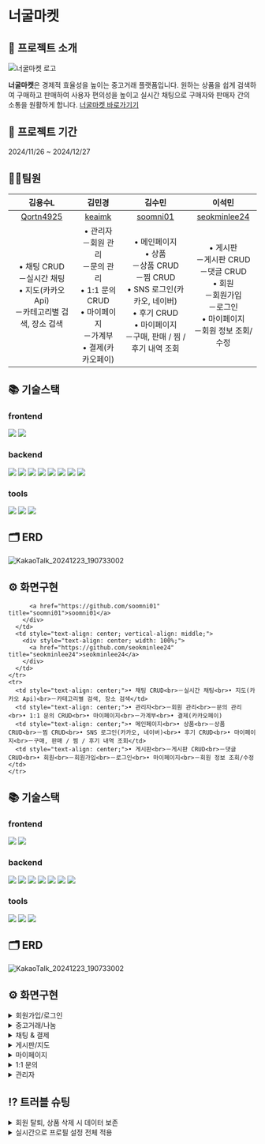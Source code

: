  # 너굴마켓

 ## 🦝 프로젝트 소개 
 ![너굴마켓 로고](https://github.com/user-attachments/assets/dc5c6bb7-5a15-4538-ad7e-bed0cfd09ee8)

 **너굴마켓**은 경제적 효율성을 높이는 중고거래 플랫폼입니다.
 원하는 상품을 쉽게 검색하여 구매하고 판매하여 사용자 편의성을 높이고 실시간 채팅으로 구매자와 판매자 간의 소통을 원활하게 합니다. 
 [너굴마켓 바로가기기](http://13.124.228.250:8080/ "너굴마켓 바로가기")
 
 ## 📆 프로젝트 기간
 2024/11/26 ~ 2024/12/27

 ## 🧑‍💻팀원
<table style="width: 100%; border-collapse: collapse;">
  <thead>
    <tr>
      <th style="text-align: center;">김용수L</th>
      <th style="text-align: center;">김민경</th>
      <th style="text-align: center;">김수민</th>
      <th style="text-align: center;">이석민</th>
    </tr>
  </thead>
  <tbody>
    <tr>
      <td style="text-align: center; vertical-align: middle;">
        <div style="text-align: center; width: 100%;">
          <a href="https://github.com/Qortn4925" title="Qortn4925">Qortn4925</a>
        </div>
      </td>
      <td style="text-align: center; vertical-align: middle;">
        <div style="text-align: center; width: 100%;">
          <a href="https://github.com/keaimk" title="keaimk">keaimk</a>
        </div>
      </td>
      <td style="text-align: center; vertical-align: middle;">
        <div style="text-align: center; width: 100%;">
          <a href="https://github.com/soomni01" title="soomni01">soomni01</a>
        </div>
      </td>
      <td style="text-align: center; vertical-align: middle;">
        <div style="text-align: center; width: 100%;">
          <a href="https://github.com/seokminlee24" title="seokminlee24">seokminlee24</a>
        </div>
      </td>
    </tr>
    <tr>
      <td style="text-align: center;">• 채팅 CRUD<br>－실시간 채팅<br>• 지도(카카오 Api)<br>－카테고리별 검색, 장소 검색</td>
      <td style="text-align: center;">• 관리자<br>－회원 관리<br>－문의 관리<br>• 1:1 문의 CRUD<br>• 마이페이지<br>－가계부<br>• 결제(카카오페이)
      <td style="text-align: center;">• 메인페이지<br>• 상품<br>－상품 CRUD<br>－찜 CRUD<br>• SNS 로그인(카카오, 네이버)<br>• 후기 CRUD<br>• 마이페이지<br>－구매, 판매 / 찜 / 후기 내역 조회</td>
      <td style="text-align: center;">• 게시판<br>－게시판 CRUD<br>－댓글 CRUD<br>• 회원<br>－회원가입<br>－로그인<br>• 마이페이지<br>－회원 정보 조회/수정</td>
    </tr>
  </tbody>
</table>


 
 ## 📚 기술스택
 ### frontend
 <img src="https://img.shields.io/badge/react-61DAFB?style=for-the-badge&logo=react&logoColor=black"> <img src="https://img.shields.io/badge/chakra--ui-319795?style=for-the-badge&logo=chakra-ui&logoColor=white">
 
 ### backend
<img src="https://img.shields.io/badge/java-007396?style=for-the-badge&logo=java&logoColor=white"> <img src="https://img.shields.io/badge/mariaDB-003545?style=for-the-badge&logo=mariaDB&logoColor=white"> <img src="https://img.shields.io/badge/springboot-6DB33F?style=for-the-badge&logo=springboot&logoColor=white"> <img src="https://img.shields.io/badge/Spring Security-6DB33F?style=for-the-badge&logo=Spring Security&logoColor=white"> <img src="https://img.shields.io/badge/amazonaws-232F3E?style=for-the-badge&logo=amazonaws&logoColor=white"> <img src="https://img.shields.io/badge/Amazon%20EC2-FF9900?style=for-the-badge&logo=amazon-ec2&logoColor=white"> <img src="https://img.shields.io/badge/Amazon%20S3-569A31?style=for-the-badge&logo=amazon-s3&logoColor=white"> <img src="https://img.shields.io/badge/socket.io-010101?style=for-the-badge&logo=socket.io&logoColor=white">
 
 ### tools
<img src="https://img.shields.io/badge/github-181717?style=for-the-badge&logo=github&logoColor=white"> <img src="https://img.shields.io/badge/git-F05032?style=for-the-badge&logo=git&logoColor=white"> <img src="https://img.shields.io/badge/IntelliJ%20IDEA-000000?style=for-the-badge&logo=intellij-idea&logoColor=white">
 
 ## 🗂️ ERD
 ![KakaoTalk_20241223_190733002](https://github.com/user-attachments/assets/7f5009e2-87ba-49e0-b55d-96165de058c5)
 
 ## ⚙ 화면구현  <div style="text-align: center; width: 100%;">
          <a href="https://github.com/soomni01" title="soomni01">soomni01</a>
        </div>
      </td>
      <td style="text-align: center; vertical-align: middle;">
        <div style="text-align: center; width: 100%;">
          <a href="https://github.com/seokminlee24" title="seokminlee24">seokminlee24</a>
        </div>
      </td>
    </tr>
    <tr>
      <td style="text-align: center;">• 채팅 CRUD<br>－실시간 채팅<br>• 지도(카카오 Api)<br>－카테고리별 검색, 장소 검색</td>
      <td style="text-align: center;">• 관리자<br>－회원 관리<br>－문의 관리<br>• 1:1 문의 CRUD<br>• 마이페이지<br>－가계부<br>• 결제(카카오페이)
      <td style="text-align: center;">• 메인페이지<br>• 상품<br>－상품 CRUD<br>－찜 CRUD<br>• SNS 로그인(카카오, 네이버)<br>• 후기 CRUD<br>• 마이페이지<br>－구매, 판매 / 찜 / 후기 내역 조회</td>
      <td style="text-align: center;">• 게시판<br>－게시판 CRUD<br>－댓글 CRUD<br>• 회원<br>－회원가입<br>－로그인<br>• 마이페이지<br>－회원 정보 조회/수정</td>
    </tr>
  </tbody>
</table>


 
 ## 📚 기술스택
 ### frontend
 <img src="https://img.shields.io/badge/react-61DAFB?style=for-the-badge&logo=react&logoColor=black"> <img src="https://img.shields.io/badge/chakra--ui-319795?style=for-the-badge&logo=chakra-ui&logoColor=white">
 
 ### backend
<img src="https://img.shields.io/badge/java-007396?style=for-the-badge&logo=java&logoColor=white"> <img src="https://img.shields.io/badge/mariaDB-003545?style=for-the-badge&logo=mariaDB&logoColor=white"> <img src="https://img.shields.io/badge/springboot-6DB33F?style=for-the-badge&logo=springboot&logoColor=white"> <img src="https://img.shields.io/badge/amazonaws-232F3E?style=for-the-badge&logo=amazonaws&logoColor=white"> <img src="https://img.shields.io/badge/Amazon%20EC2-FF9900?style=for-the-badge&logo=amazon-ec2&logoColor=white"> <img src="https://img.shields.io/badge/Amazon%20S3-569A31?style=for-the-badge&logo=amazon-s3&logoColor=white"> <img src="https://img.shields.io/badge/STOMP-000000?style=for-the-badge&logo=socket.io&logoColor=white">

 ### tools
<img src="https://img.shields.io/badge/github-181717?style=for-the-badge&logo=github&logoColor=white"> <img src="https://img.shields.io/badge/git-F05032?style=for-the-badge&logo=git&logoColor=white"> <img src="https://img.shields.io/badge/IntelliJ%20IDEA-000000?style=for-the-badge&logo=intellij-idea&logoColor=white">
 
 ## 🗂️ ERD
 ![KakaoTalk_20241223_190733002](https://github.com/user-attachments/assets/7f5009e2-87ba-49e0-b55d-96165de058c5)
 
 ## ⚙ 화면구현
<details><summary>회원가입/로그인</summary> 
 
 ![회원가입](https://github.com/user-attachments/assets/91e00145-defb-4214-8734-14751948f6e9)

 ![로그인](https://github.com/user-attachments/assets/cf3b6a01-5473-43b9-81c5-6086a2104320)

 ##### 소셜 로그인 성공 시 추가 정보 작성 페이지로 이동
 ![소셜 로그인](https://github.com/user-attachments/assets/2da38baf-3b5c-452c-85df-ce4c6ab7ec8f)
</details>
<details><summary>중고거래/나눔</summary>
 
#### 상품 목록
![상품 목록](https://github.com/user-attachments/assets/a3e2fd74-8490-47d2-95b3-17697f61a6d5)
![상품 목록 나눔](https://github.com/user-attachments/assets/129a070a-5644-48f8-9774-fb4c831074fc)

#### 상품 상세 페이지
![상품 상세](https://github.com/user-attachments/assets/2c5e9547-b695-461c-878f-e47576276aec)

#### 상품 등록
![상품 등록](https://github.com/user-attachments/assets/bd71f704-5fb5-4a06-b2e8-27e55a073059)

![상품 등록2](https://github.com/user-attachments/assets/71061bca-754f-4766-b219-d66db095dd5a)
</details>
<details><summary>채팅 & 결제</summary>

 ##### 상세 페이지에서 채팅하기를 통해 판매자와 채팅
![채팅1](https://github.com/user-attachments/assets/aed500fa-afa4-4437-afaf-15398b7ba36a)

##### 구매자가 결제하기 버튼을 통해 카카오페이로 결제 (판매자가 거래완료 버튼을 통해 거래 확정 가능)
![채팅2](https://github.com/user-attachments/assets/5f19ac8f-e548-4267-857b-422fe3b030e6)

##### 결제완료 후 판매자는 거래완료 표시로 변경되며 구매자는 후기 작성 버튼을 통해 후기 작성 가능
![채팅3](https://github.com/user-attachments/assets/ebb8f19e-3ff0-4290-b574-57b7ee85e1f5)

![채팅4](https://github.com/user-attachments/assets/b03d6416-8879-40b5-8a00-ff0476dfe4f8)

##### 상품 정보 보기 버튼을 통해 해당 상품의 정보를 한눈에 확인
![채팅5](https://github.com/user-attachments/assets/3f516637-0fc9-4704-ac48-0ebef1b8a7e5)

</details>
<details><summary>게시판/지도</summary>

#### 게시판
![게시판 목록](https://github.com/user-attachments/assets/8023793b-1c65-4d57-9313-6f76e2676d5a)

![게시판 상세](https://github.com/user-attachments/assets/c78c5fd8-83a3-47ad-bcc2-96a6edeb3782)

![게시판 작성](https://github.com/user-attachments/assets/91844281-d333-4049-9929-ad6779d894e8)

#### 지도(장소 검색, 주변 카테고리 검색)
![지도](https://github.com/user-attachments/assets/58e9f58d-6d70-4c0b-a89b-4d3d1bbfeffa)

![지도2](https://github.com/user-attachments/assets/9e77a05d-369d-4d76-bb4b-a130478a1db5)

</details>

<details><summary>마이페이지</summary>

##### 내 정보
 ![마이페이지1](https://github.com/user-attachments/assets/35ab04e8-341a-458e-ada1-ef817547295d)

 ##### 내가 쓴 글
![마이페이지2](https://github.com/user-attachments/assets/2f7660a0-87a4-4359-852e-d7a366b81f7b)

##### 관심 목록
![마이페이지3](https://github.com/user-attachments/assets/f6a39181-c780-445a-bcf9-ec4e7ba8a8e2)

##### 판매 상품
![마이페이지4](https://github.com/user-attachments/assets/4f5dbbba-69e3-485e-8d14-b56d067e43b4)

##### 구매 상품
![마이페이지5](https://github.com/user-attachments/assets/90c2ba61-de7b-417c-932d-969c098b2d0b)

##### 구매 상품(후기 작성 버튼을 통해 후기 작성)
![마이페이지52](https://github.com/user-attachments/assets/356505d9-6019-45e0-968b-5e722af92cf4)

##### 가계부
![마이페이지6](https://github.com/user-attachments/assets/e9b940ad-3ca2-46b9-8de9-a19ab67b963a)

##### 후기
![마이페이지7](https://github.com/user-attachments/assets/d4dc72c4-0d07-4d69-881b-ba83562ff264)

</details>

<details><summary>1:1 문의</summary>

 ##### 문의 작성
![문의](https://github.com/user-attachments/assets/5617e9cf-f85d-4761-8ece-90446a4aeea1)

 ##### 문의 상세 페이지(관리자만 답변 가능)
![문의33](https://github.com/user-attachments/assets/084562bb-9503-4ccc-b9af-4f86990a8c8d)

 ##### 내 문의 내역 확인(답변 대기, 답변 완료 상태로 확인)
![문의4](https://github.com/user-attachments/assets/02573313-cc8a-42e7-b096-51edfb178dce)

</details>

<details><summary>관리자</summary>
 
 ##### 회원 관리
![관리자](https://github.com/user-attachments/assets/6b5dca47-21c0-435e-a99e-c08aaf24085c)

 ##### 특정 회원의 판매, 구매 상품 확인(관리자가 상품 삭제 가능)
![관리자2](https://github.com/user-attachments/assets/22bd7b24-543d-44fb-abd7-dcc0f5362a45)

 ##### 문의
![관리자3](https://github.com/user-attachments/assets/590e43bf-00ce-4e87-8f4f-6fa6652621d7)

 ##### 관리자 문의 작성 페이지
![문의2](https://github.com/user-attachments/assets/f12171a3-f751-461e-8f38-c8fac5baa957)

</details>

 
 ## ⁉ 트러블 슈팅
<details><summary>회원 탈퇴, 상품 삭제 시 데이터 보존</summary>
1. 문제 식별<br>
회원이 탈퇴하거나 상품을 삭제할 경우, 해당 사용자가 올린 상품 정보도 삭제되어 구매자의 상품 구매 기록이 사라지는 문제가 발생<br>
 <br>
2. 문제 해결 접근 방법<br>
구매자에게 보여 줄 최소 상품 정보 컬럼을 추가하여 회원 탈퇴 시, 상품 번호와 회원 아이디는 NULL 처리하여 최소한의 상품 정보는 삭제되지 않고 데이터 보존<br>
 <br>
3. 결과 및 교훈<br>
회원 탈퇴와 같은 데이터 삭제는 복구가 어려우므로 데이터 보존의 필요성을 사전에 인지하고 구매자와 판매자 모두의 관점을 반영하여 신중하게 설계하는 것이 중요하다는 결과를 얻었다.
</details>
<details><summary>실시간으로 프로필 설정 전체 적용</summary>
1. 문제 식별<br>
 사용자 프로필을 마이페이지에서 변경할 경우 navbar의 사용자 프로필 이미지는 실시간으로 반영되지 않는 문제가 발생<br> 
 <br>
2. 문제 해결 접근 방법<br>
 상단 AuthenticalProvider 컴포넌트에서 Context를 이용하여 이미지 변경 요청이 발생하면 응답하여 같이 변경하도록 구현
 <br>
3. 결과 및 교훈<br>
 컴포넌트의 계층 구조를 잘 이해하는 것이 중요하고 상황에 따라 컴포넌트의 구조를 활용해서 사용하는 것에 익숙해져야 겠다는 생각이 들었다.
</details>
